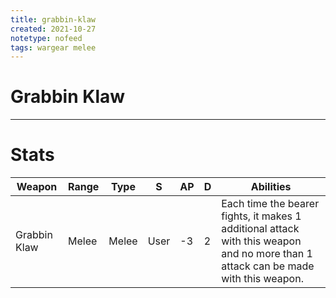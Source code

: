 ```yaml
---
title: grabbin-klaw
created: 2021-10-27
notetype: nofeed
tags: wargear melee
---
```


# Grabbin Klaw

---

# Stats

| Weapon       | Range | Type  | S    | AP  | D   | Abilities                                                                                                                          |
| ------------ | ----- | ----- | ---- | --- | --- | ---------------------------------------------------------------------------------------------------------------------------------- |
| Grabbin Klaw | Melee | Melee | User | -3  | 2   | Each time the bearer fights, it makes 1 additional attack with this weapon and no more than 1 attack can be made with this weapon. | 
